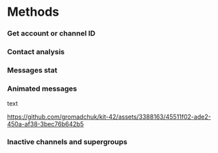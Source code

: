 # Methods

### Get account or channel ID
### Contact analysis
### Messages stat
### Animated messages
text

https://github.com/gromadchuk/kit-42/assets/3388163/45511f02-ade2-450a-af38-3bec76b642b5

### Inactive channels and supergroups
